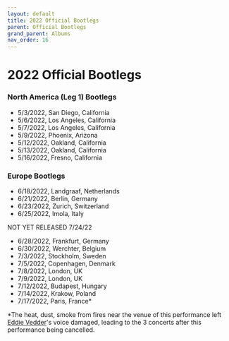 ```yaml
---
layout: default
title: 2022 Official Bootlegs
parent: Official Bootlegs
grand_parent: Albums
nav_order: 16
---
```


# 2022 Official Bootlegs

### North America (Leg 1) Bootlegs

- 5/3/2022, San Diego, California
- 5/6/2022, Los Angeles, California
- 5/7/2022, Los Angeles, California
- 5/9/2022, Phoenix, Arizona
- 5/12/2022, Oakland, California
- 5/13/2022, Oakland, California
- 5/16/2022, Fresno, California

### Europe Bootlegs

- 6/18/2022, Landgraaf, Netherlands
- 6/21/2022, Berlin, Germany
- 6/23/2022, Zurich, Switzerland
- 6/25/2022, Imola, Italy

NOT YET RELEASED 7/24/22

- 6/28/2022, Frankfurt, Germany
- 6/30/2022, Werchter, Belgium
- 7/3/2022, Stockholm, Sweden
- 7/5/2022, Copenhagen, Denmark
- 7/8/2022, London, UK
- 7/9/2022, London, UK
- 7/12/2022, Budapest, Hungary
- 7/14/2022, Krakow, Poland
- 7/17/2022, Paris, France*

*The heat, dust, smoke from fires near the venue of this performance left [Eddie Vedder](https://pearljamopedia.ml/docs/Notable-Mentions/Current-Members/Eddie-Vedder)'s voice damaged, leading to the 3 concerts after this performance being cancelled.
